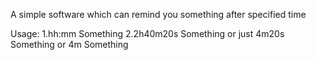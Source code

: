 A simple software which can remind you something after specified time

Usage:
1.hh:mm Something
2.2h40m20s Something or just 4m20s Something or 4m Something